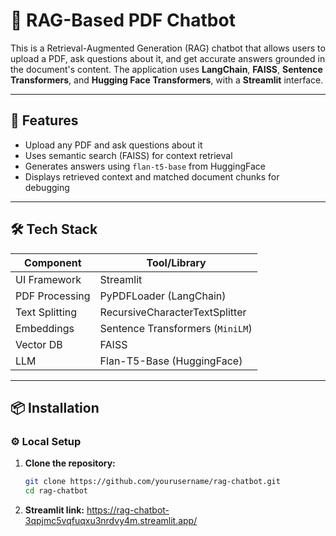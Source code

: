# 📘 RAG-Based PDF Chatbot

This is a Retrieval-Augmented Generation (RAG) chatbot that allows users to upload a PDF, ask questions about it, and get accurate answers grounded in the document's content. The application uses **LangChain**, **FAISS**, **Sentence Transformers**, and **Hugging Face Transformers**, with a **Streamlit** interface.

---

## 🚀 Features

- Upload any PDF and ask questions about it
- Uses semantic search (FAISS) for context retrieval
- Generates answers using `flan-t5-base` from HuggingFace
- Displays retrieved context and matched document chunks for debugging

---

## 🛠️ Tech Stack

| Component         | Tool/Library                        |
|------------------|-------------------------------------|
| UI Framework     | Streamlit                           |
| PDF Processing   | PyPDFLoader (LangChain)             |
| Text Splitting   | RecursiveCharacterTextSplitter      |
| Embeddings       | Sentence Transformers (`MiniLM`)    |
| Vector DB        | FAISS                               |
| LLM              | Flan-T5-Base (HuggingFace)          |

---

## 📦 Installation

### ⚙️ Local Setup

1. **Clone the repository:**
   ```bash
   git clone https://github.com/yourusername/rag-chatbot.git
   cd rag-chatbot
2. **Streamlit link:**
     https://rag-chatbot-3qpjmc5vqfuqxu3nrdvy4m.streamlit.app/
